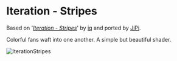 Iteration - Stripes
==================

Based on '_[Iteration - Stripes](https://www.shadertoy.com/view/wlsfRn)_' by [iq](https://www.shadertoy.com/user/iq) and ported by [JiPi](../../Site/Profiles/JiPi.md).

Colorful fans waft into one another. A simple but beautiful shader.

![IterationStripes](https://user-images.githubusercontent.com/78935215/121498730-0001b780-c9dd-11eb-928b-08ac90ded900.gif)

